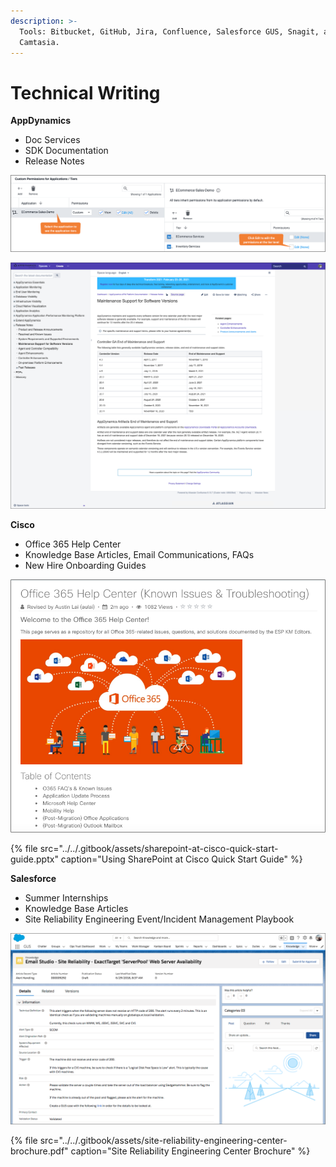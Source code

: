 ```yaml
---
description: >-
  Tools: Bitbucket, GitHub, Jira, Confluence, Salesforce GUS, Snagit, and
  Camtasia.
---
```


# Technical Writing

**AppDynamics**

* Doc Services
* SDK Documentation
* Release Notes

![Custom Application-Level Permissions](../../.gitbook/assets/customize-permissions-tier-bordered.png)

![Maintenance Support for Software Versions](../../.gitbook/assets/maintenance-support-for-software-versions-bordered.png)

**Cisco**

* Office 365 Help Center
* Knowledge Base Articles, Email Communications, FAQs
* New Hire Onboarding Guides

![Cisco Office 365 Help Center](../../.gitbook/assets/o365-help-center-look-bordered.png)

{% file src="../../.gitbook/assets/sharepoint-at-cisco-quick-start-guide.pptx" caption="Using SharePoint at Cisco Quick Start Guide" %}

**Salesforce**

* Summer Internships
* Knowledge Base Articles
* Site Reliability Engineering Event/Incident Management Playbook

![Salesforce Knowledge Base Article](../../.gitbook/assets/sample-gus-kb-article-bordered.png)

{% file src="../../.gitbook/assets/site-reliability-engineering-center-brochure.pdf" caption="Site Reliability Engineering Center Brochure" %}

